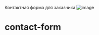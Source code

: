 Контактная форма для заказчика
![image](https://github.com/user-attachments/assets/9c0866a5-9d27-4296-a8e3-8e62ccd05872)
# contact-form
